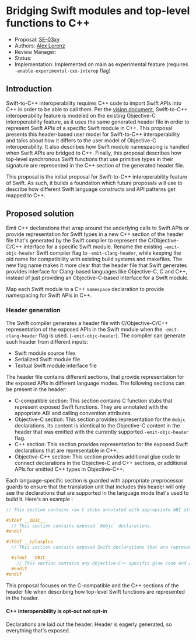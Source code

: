 # Bridging Swift modules and top-level functions to C++

*   Proposal: [SE-03xy](03xy-swift-to-cxx-module-and-function-interop.md)
*   Authors: [Alex Lorenz](https://github.com/hyp)
*   Review Manager:
*   Status: 
*   Implementation: <TODO> Implemented on main as experimental feature (requires `-enable-experimental-cxx-interop` flag)

## Introduction

Swift-to-C++ interoperability requires C++ code to import Swift APIs into C++ in order
to be able to call them. Per the [vision document](), Swift-to-C++ interoperability feature is modeled
on the existing Objective-C interoperability feature, as it uses the same generated header file in order to represent Swift APIs of a specific Swift module in C++. This proposal presents this header-based user model for Swift-to-C++ interoperability and talks about how it differs to the user model of Objective-C interoperability. It also describes how Swift module namespacing is handled when Swift APIs are bridged to C++. Finally, this proposal describes how top-level synchronous Swift functions that use primitive types in their signature are represented in the C++ section of the generated header file.

This proposal is the initial proposal for Swift-to-C++ interoperability feature of Swift. As such, it builds a foundation which future proposals will use to describe how different Swift language constructs and API patterns get mapped to C++.

## Proposed solution

Emit C++ declarations that wrap around the underlying calls to Swift APIs or provide
representation for Swift types in a new C++ section of the header file that's generated by the Swift compiler to
represent the C/Objective-C/C++ interface for a specific Swift module.
Rename the existing `-emit-objc-header` Swift compiler flag to `-emit-clang-header`, while keeping the old name for compatibility with existing build systems and makefiles. The new flag name makes it more clear
that the header file that Swift generates provides interface for Clang-based languages like Objective-C, C and C++, instead of just providing an Objective-C-based interface for a Swift module.

Map each Swift module to a C++ `namespace` declaration to provide namespacing for Swift APIs in C++.

### Header generation

The Swift compiler generates a header file with C/Objective-C/C++ representation of
the exposed APIs in the Swift module when the `-emit-clang-header` flag is used. (`-emit-objc-header`).
The compiler can generate such header from different inputs:
- Swift module source files
- Serialized Swift module file
- Textual Swift module interface file

The header file contains different sections, that provide representation for the exposed
APIs in different language modes. The following sections can be present in the header:
- C-compatible section: This section contains C function stubs that represent exposed Swift functions. They are annotated with the appopriate ABI and calling convention attributes.
- Objective-C section: This section provides representation for the `@objc` declarations. Its content is identical to the Objective-C content in the header that was emitted with the currently supported `-emit-objc-header` flag.
- C++ section: This section provides representation for the exposed Swift declarations that are representable in C++.
- Objective-C++ section: This section provides additional glue code to connect declarations in the Objective-C and C++ sections, or additional APIs for emitted C++ types in Objective-C++.
 
Each language-specific section is guarded with appropriate preprocessor guards to ensure
that the translation unit that includes this header will only see the declarations that are
supported in the language mode that's used to build it. Here's an example <TODO>:

```c++
// This section contains raw C stubs annotated with appropriate ABI attributes for Swift functions.

#ifdef __OBJC__
  // This section contains exposed `@objc` declarations.
#endif

#ifdef __cplusplus
  // This section contains exposed Swift declarations that are representable in C++.

  #ifdef __OBJC__
    // This section contains any Objective-C++ specific glue code and API enhancements.
  #endif
#endif
```

This proposal focuses on the C-compatible and the C++ sections of the header file
when describing how top-level Swift functions are represented in the header.

#### C++ interoperability is opt-out not opt-in

Declarations are laid out the header. Header is eagerly generated, so everything that's exposed.

